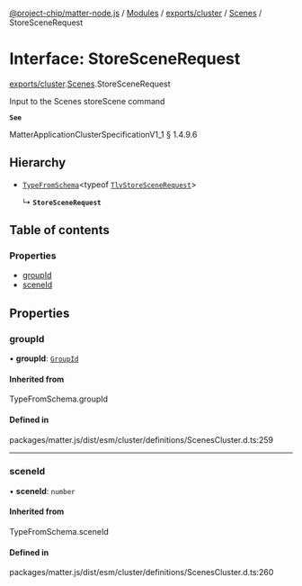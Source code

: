 [@project-chip/matter-node.js](../README.md) / [Modules](../modules.md) / [exports/cluster](../modules/exports_cluster.md) / [Scenes](../modules/exports_cluster.Scenes.md) / StoreSceneRequest

# Interface: StoreSceneRequest

[exports/cluster](../modules/exports_cluster.md).[Scenes](../modules/exports_cluster.Scenes.md).StoreSceneRequest

Input to the Scenes storeScene command

**`See`**

MatterApplicationClusterSpecificationV1_1 § 1.4.9.6

## Hierarchy

- [`TypeFromSchema`](../modules/exports_tlv.md#typefromschema)\<typeof [`TlvStoreSceneRequest`](../modules/exports_cluster.Scenes.md#tlvstorescenerequest)\>

  ↳ **`StoreSceneRequest`**

## Table of contents

### Properties

- [groupId](exports_cluster.Scenes.StoreSceneRequest.md#groupid)
- [sceneId](exports_cluster.Scenes.StoreSceneRequest.md#sceneid)

## Properties

### groupId

• **groupId**: [`GroupId`](../modules/exports_datatype.md#groupid)

#### Inherited from

TypeFromSchema.groupId

#### Defined in

packages/matter.js/dist/esm/cluster/definitions/ScenesCluster.d.ts:259

___

### sceneId

• **sceneId**: `number`

#### Inherited from

TypeFromSchema.sceneId

#### Defined in

packages/matter.js/dist/esm/cluster/definitions/ScenesCluster.d.ts:260

